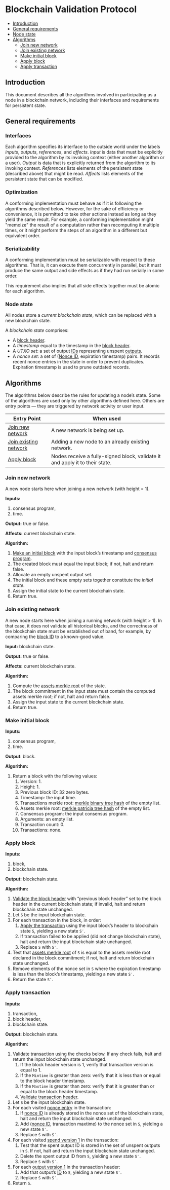 # Blockchain Validation Protocol

* [Introduction](#introduction)
* [General requirements](#general-requirements)
* [Node state](#node-state)
* [Algorithms](#algorithms)
  * [Join new network](#join-new-network)
  * [Join existing network](#join-existing-network)
  * [Make initial block](#make-initial-block)
  * [Apply block](#apply-block)
  * [Apply transaction](#apply-transaction)


## Introduction

This document describes all the algorithms involved in participating as a node in a blockchain network, including their interfaces and requirements for persistent state.

## General requirements

### Interfaces

Each algorithm specifies its interface to the outside world under the labels *inputs*, *outputs*, *references*, and *affects*. *Input* is data that must be explicitly provided to the algorithm by its invoking context (either another algorithm or a user). *Output* is data that is explicitly returned from the algorithm to its invoking context. *References* lists elements of the persistent state (described above) that might be read. *Affects* lists elements of the persistent state that can be modified.

### Optimization

A conforming implementation must behave as if it is following the algorithms described below. However, for the sake of efficiency or convenience, it is permitted to take other actions instead as long as they yield the same result. For example, a conforming implementation might "memoize" the result of a computation rather than recomputing it multiple times, or it might perform the steps of an algorithm in a different but equivalent order.

### Serializability

A conforming implementation must be serializable with respect to these algorithms. That is, it can execute them concurrently in parallel, but it must produce the same output and side effects as if they had run serially in some order.

This requirement also implies that all side effects together must be atomic for each algorithm.

### Node state

All nodes store a *current blockchain state*, which can be replaced with a new blockchain state.

A *blockchain state* comprises:

* A [block header](blockchain.md#block-header).
* A *timestamp* equal to the timestamp in the [block header](blockchain.md#block-header).
* A *UTXO set*: a set of output [IDs](blockchain.md#entry-id) representing unspent [outputs](blockchain.md#output-1).
* A *nonce set*: a set of ([Nonce ID](blockchain.md#nonce), expiration timestamp) pairs. It records recent nonce entries in the state in order to prevent duplicates. Expiration timestamp is used to prune outdated records.


## Algorithms

The algorithms below describe the rules for updating a node’s state. Some of the algorithms are used only by other algorithms defined here. Others are entry points — they are triggered by network activity or user input.

Entry Point                                              | When used
---------------------------------------------------------|----------------------------------
[Join new network](#join-new-network)                    | A new network is being set up.
[Join existing network](#join-existing-network)          | Adding a new node to an already existing network.
[Apply block](#apply-block)                              | Nodes receive a fully-signed block, validate it and apply it to their state.



### Join new network

A new node starts here when joining a new network (with height = 1).

**Inputs:**

1. consensus program,
2. time.

**Output:** true or false.

**Affects:** current blockchain state.

**Algorithm:**

1. [Make an initial block](#make-initial-block) with the input block’s timestamp and [consensus program](blockchain.md#block-header).
2. The created block must equal the input block; if not, halt and return false.
3. Allocate an empty unspent output set.
4. The initial block and these empty sets together constitute the *initial state*.
5. Assign the initial state to the current blockchain state.
6. Return true.


### Join existing network

A new node starts here when joining a running network (with height > 1). In that case, it does not validate all historical blocks, and the correctness of the blockchain state must be established out of band, for example, by comparing the [block ID](blockchain.md#block-id) to a known-good value.

**Input:** blockchain state.

**Output:** true or false.

**Affects:** current blockchain state.

**Algorithm:**

1. Compute the [assets merkle root](blockchain.md#assets-merkle-root) of the state.
2. The block commitment in the input state must contain the computed assets merkle root; if not, halt and return false.
3. Assign the input state to the current blockchain state.
4. Return true.


### Make initial block

**Inputs:**

1. consensus program,
2. time.

**Output**: block.

**Algorithm:**

1. Return a block with the following values:
    1. Version: 1.
    2. Height: 1.
    3. Previous block ID: 32 zero bytes.
    4. Timestamp: the input time.
    5. Transactions merkle root: [merkle binary tree hash](blockchain.md#merkle-binary-tree) of the empty list.
    6. Assets merkle root: [merkle patricia tree hash](blockchain.md#merkle-patricia-tree) of the empty list.
    7. Consensus program: the input consensus program.
    8. Arguments: an empty list.
    9. Transaction count: 0.
    10. Transactions: none.


### Apply block

**Inputs:**

1. block,
2. blockchain state.

**Output:** blockchain state.

**Algorithm:**

1. [Validate the block header](blockchain.md#block-header-validation) with “previous block header” set to the block header in the current blockchain state; if invalid, halt and return blockchain state unchanged.
2. Let `S` be the input blockchain state.
3. For each transaction in the block, in order:
    1. [Apply the transaction](#apply-transaction) using the input block’s header to blockchain state `S`, yielding a new state `S′`.
    2. If transaction failed to be applied (did not change blockchain state), halt and return the input blockchain state unchanged.
    3. Replace `S` with `S′`.
4. Test that [assets merkle root](blockchain.md#assets-merkle-root) of `S` is equal to the assets merkle root declared in the block commitment; if not, halt and return blockchain state unchanged.
5. Remove elements of the nonce set in `S` where the expiration timestamp is less than the block’s timestamp, yielding a new state `S′`.
6. Return the state `S’`.


### Apply transaction

**Inputs:**

1. transaction,
2. block header,
3. blockchain state.

**Output:** blockchain state.

**Algorithm:**

1. Validate transaction using the checks below. If any check fails, halt and return the input blockchain state unchanged.
    1. If the block header version is 1, verify that transaction version is equal to 1.
    2. If the `Mintime` is greater than zero: verify that it is less than or equal to the block header timestamp.
    3. If the `Maxtime` is greater than zero: verify that it is greater than or equal to the block header timestamp.
    4. [Validate transaction header](blockchain.md#transaction-header-validation).
2. Let `S` be the input blockchain state.
3. For each visited [nonce entry](blockchain.md#nonce) in the transaction:
    1. If [nonce ID](blockchain.md#entry-id) is already stored in the nonce set of the blockchain state, halt and return the input blockchain state unchanged.
    2. Add ([nonce ID](blockchain.md#entry-id), transaction maxtime) to the nonce set in `S`, yielding a new state `S′`.
    3. Replace `S` with `S′`.
4. For each visited [spend version 1](blockchain.md#spend-1) in the transaction:
    1. Test that the spent output ID is stored in the set of unspent outputs in `S`. If not, halt and return the input blockchain state unchanged.
    2. Delete the spent output ID from `S`, yielding a new state `S′`.
    3. Replace `S` with `S′`.
5. For each [output version 1](blockchain.md#output-1) in the transaction header:
    1. Add that output’s [ID](blockchain.md#entry-id) to `S`, yielding a new state `S′`.
    2. Replace `S` with `S′`.
6. Return `S`.


